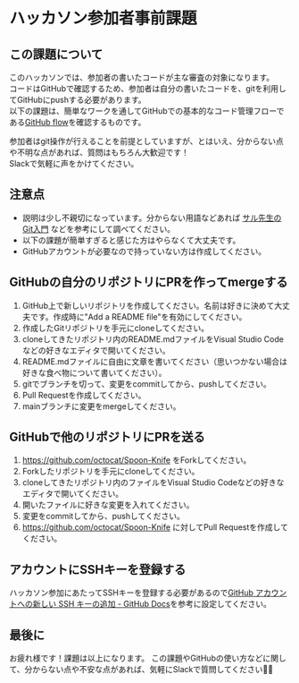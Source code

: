 # ハッカソン参加者事前課題

## この課題について
このハッカソンでは、参加者の書いたコードが主な審査の対象になります。  
コードはGitHubで確認するため、参加者は自分の書いたコードを、gitを利用してGitHubにpushする必要があります。  
以下の課題は、簡単なワークを通してGitHubでの基本的なコード管理フローである[GitHub flow](https://docs.github.com/ja/get-started/quickstart/github-flow)を確認するものです。  

参加者はgit操作が行えることを前提としていますが、とはいえ、分からない点や不明な点があれば、質問はもちろん大歓迎です！  
Slackで気軽に声をかけてください。

## 注意点

* 説明は少し不親切になっています。分からない用語などあれば [サル先生のGit入門](https://backlog.com/ja/git-tutorial/) などを参考にして調べてください。
* 以下の課題が簡単すぎると感じた方はやらなくて大丈夫です。
* GitHubアカウントが必要なので持っていない方は作成してください。

## GitHubの自分のリポジトリにPRを作ってmergeする

1. GitHub上で新しいリポジトリを作成してください。名前は好きに決めて大丈夫です。作成時に"Add a README file"を有効にしてください。
2. 作成したGitリポジトリを手元にcloneしてください。
3. cloneしてきたリポジトリ内のREADME.mdファイルをVisual Studio Codeなどの好きなエディタで開いてください。
4. README.mdファイルに自由に文章を書いてください（思いつかない場合は好きな食べ物について書いてください）。
5. gitでブランチを切って、変更をcommitしてから、pushしてください。
6. Pull Requestを作成してください。
7. mainブランチに変更をmergeしてください。

## GitHubで他のリポジトリにPRを送る

1. https://github.com/octocat/Spoon-Knife をForkしてください。
2. Forkしたリポジトリを手元にcloneしてください。
3. cloneしてきたリポジトリ内のファイルをVisual Studio Codeなどの好きなエディタで開いてください。
4. 開いたファイルに好きな変更を入れてください。
5. 変更をcommitしてから、pushしてください。
6. https://github.com/octocat/Spoon-Knife に対してPull Requestを作成してください。

## アカウントにSSHキーを登録する
ハッカソン参加にあたってSSHキーを登録する必要があるので[GitHub アカウントへの新しい SSH キーの追加 - GitHub Docs](https://docs.github.com/ja/authentication/connecting-to-github-with-ssh/adding-a-new-ssh-key-to-your-github-account)を参考に設定してください。

## 最後に
お疲れ様です！課題は以上になります。
この課題やGitHubの使い方などに関して、分からない点や不安な点があれば、気軽にSlackで質問してください🙆‍♂️
